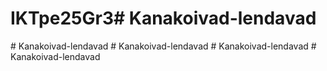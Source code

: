 # IKTpe25Gr3#   K a n a k o i v a d - l e n d a v a d  
 #   K a n a k o i v a d - l e n d a v a d  
 #   K a n a k o i v a d - l e n d a v a d  
 #   K a n a k o i v a d - l e n d a v a d  
 #   K a n a k o i v a d - l e n d a v a d  
 